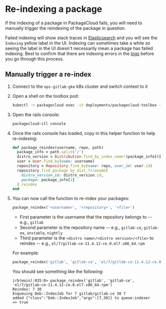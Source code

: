 # Re-indexing a package

If the indexing of a package in PackageCloud fails, you will need to manually trigger the reindexing of the package in question.

Failed indexing will show stack traces in [Elasticsearch](https://nonprod-log.gitlab.net/app/r/s/Qg7LN) and you will see the `Indexing` yellow label in the UI. Indexing can sometimes take a while so seeing the label in the UI doesn't necessarily mean a package has failed indexing. Best to confirm that there are indexing errors in the [logs](https://nonprod-log.gitlab.net/app/r/s/Qg7LN) before you go through this process.

## Manually trigger a re-index

1. Connect to the `ops-gitlab-gke` k8s cluster and switch context to it

1. Open a shell on the toolbox pod:

    ```sh
    kubectl -n packagecloud exec -it deployments/packagecloud-toolbox -c packagecloud -- bash
    ```

1. Open the rails console:

    ```sh
    packagecloud-ctl console
    ```

1. Once the rails console has loaded, copy in this helper function to help re-indexing:

    ```ruby
    def package_reindex(username, repo, path)
      package_info = path.split('/')
      distro_version = Distribution.find_by_index_name!(package_info[0]).distro_versions.find_by(index_name: package_info[1])
      user = User.find_by(name: username)
      repository = Repository.find_by(name: repo, user_id: user.id)
      repository.find_package_by_dist_filename(
        distro_version_id: distro_version.id,
        package: package_info[2]
      ).reindex
    end
    ```

1. You can now call the function to re-index your packages:

    ```ruby
    package_reindex('<username>', '<repository>', '<file>')
    ```

    - First parameter is the username that the repository belongs to -- e.g., `gitlab`
    - Second parameter is the repository name -- e.g., `gitlab-ce`, `gitlab-ee`, `unstable`, `nightly`
    - Third parameter is the `<distro name>/<distro version>/<file>` to reindex -- e.g., `el/7/gitlab-ce-11.4.12-ce.0.el7.x86_64.rpm`

    For example:

    ```ruby
    package_reindex('gitlab', 'gitlab-ce', 'el/7/gitlab-ce-11.4.12-ce.0.el7.x86_64.rpm')
    ```

    You should see something like the following:

    ```text
    irb(main):035:0> package_reindex('gitlab', 'gitlab-ce', 'el/7/gitlab-ce-11.4.12-ce.0.el7.x86_64.rpm')
    Reindex: 7 30
    Enqueuing Deb::IndexJob for 7 gitlab/gitlab-ce 30 7
    added {"class":"Deb::IndexJob","args":[7,30]} to queue:indexer
    => true
    ```
